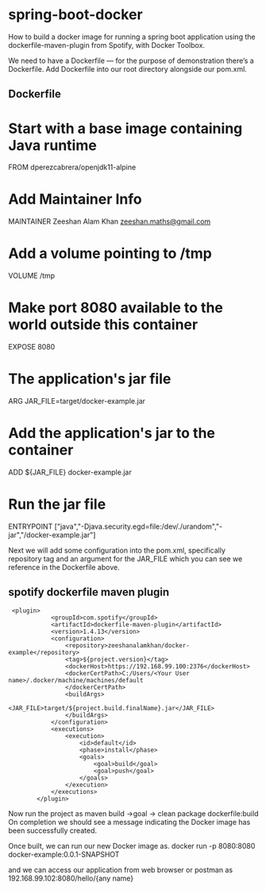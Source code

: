 # spring-boot-docker
How to build a docker image for running a spring boot application using the dockerfile-maven-plugin from Spotify, with Docker Toolbox.

We need to have a Dockerfile — for the purpose of demonstration there’s a Dockerfile. Add Dockerfile into our root directory alongside our pom.xml.

Dockerfile
------------------------------------------------------------

# Start with a base image containing Java runtime
FROM dperezcabrera/openjdk11-alpine

# Add Maintainer Info
MAINTAINER Zeeshan Alam Khan <zeeshan.maths@gmail.com>

# Add a volume pointing to /tmp
VOLUME /tmp

# Make port 8080 available to the world outside this container
EXPOSE 8080

# The application's jar file
ARG JAR_FILE=target/docker-example.jar

# Add the application's jar to the container
ADD ${JAR_FILE} docker-example.jar

# Run the jar file 
ENTRYPOINT ["java","-Djava.security.egd=file:/dev/./urandom","-jar","/docker-example.jar"]

Next we will add some configuration into the pom.xml, specifically repository tag and an argument for the JAR_FILE which you can see we reference in the Dockerfile above.

spotify dockerfile maven plugin
--------------------------------------------------------------

     <plugin>
				<groupId>com.spotify</groupId>
				<artifactId>dockerfile-maven-plugin</artifactId>
				<version>1.4.13</version>
				<configuration>
					<repository>zeeshanalamkhan/docker-example</repository>
					<tag>${project.version}</tag>
					<dockerHost>https://192.168.99.100:2376</dockerHost>
					<dockerCertPath>C:/Users/<Your User name>/.docker/machine/machines/default
					</dockerCertPath>
					<buildArgs>
						<JAR_FILE>target/${project.build.finalName}.jar</JAR_FILE>
					</buildArgs>
				</configuration>
				<executions>
					<execution>
						<id>default</id>
						<phase>install</phase>
						<goals>
							<goal>build</goal>
							<goal>push</goal>
						</goals>
					</execution>
				</executions>
			</plugin>
      
      
Now run the project as maven build ->goal -> clean package dockerfile:build
On completion we should see a message indicating the Docker image has been successfully created.

Once built, we can run our new Docker image as. 
docker run -p 8080:8080 docker-example:0.0.1-SNAPSHOT

and we can access our application from web browser or postman as
192.168.99.102:8080/hello/{any name}
 

